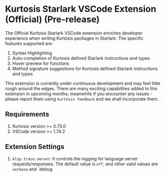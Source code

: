 # Kurtosis Starlark VSCode Extension (Official) (Pre-release)

The Official Kurtosis Starlark VSCode extension enriches developer experience when writing Kurtosis packages in Starlark. The specific features supported are:

1. Syntax Highlighting
2. Auto-completion of Kurtosis defined Starlark instructions and types
3. Hover preview for functions 
4. Method signature suggestions for Kurtosis defined Starlark instructions and types

This extension is currently under continuous development and may feel little rough around the edges. There are many exciting capabilities added to this extension in upcoming months; meanwhile if you encounter any issues - please report them using `kurtosis feedback` and we shall incorporate them.

## Requirements
1. Kurtosis version >= 0.73.0
2. VSCode version >= 1.74.2

## Extension Settings
1. `klsp.trace.server`: It controls the logging for language server requests/responses. The default value is `off`, and other valid values are `verbose` and `debug